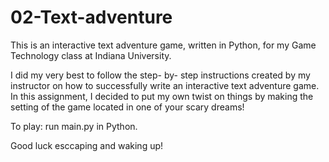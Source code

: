 # 02-Text-adventure
This is an interactive text adventure game, written in Python, for my Game Technology class at Indiana University.

I did my very best to follow the step- by- step instructions created by my instructor on how to successfully write an interactive text adventure game. In this assignment, I decided to put my own twist on things by making the setting of the game located in one of your scary dreams!

To play: run main.py in Python. 

Good luck esccaping and waking up!

